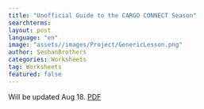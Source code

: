```yaml
---
title: "Unofficial Guide to the CARGO CONNECT Season"
searchterms:
layout: post
language: "en"
image: "assets//images/Project/GenericLesson.png"
author: SeshanBrothers
categories: Worksheets
tag: Worksheets
featured: false
---
```


Will be updated Aug 18. <a href="">PDF</a>
